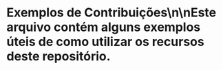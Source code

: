 # Exemplos de Contribuições\n\nEste arquivo contém alguns exemplos úteis de como utilizar os recursos deste repositório.
